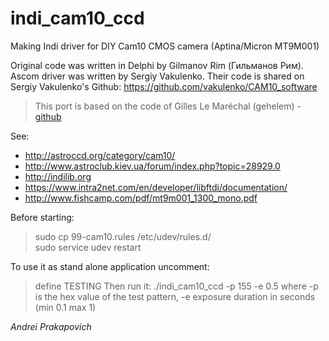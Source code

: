 # indi_cam10_ccd 

Making Indi driver for DIY Cam10 CMOS camera (Aptina/Micron MT9M001)

Original code was written in Delphi by Gilmanov Rim (Гильманов Рим).
Ascom driver was written by Sergiy Vakulenko.
Their code is shared on Sergiy Vakulenko's Github:
https://github.com/vakulenko/CAM10_software

>This port is based on the code of Gilles Le Maréchal (gehelem) - [github](https://github.com/gehelem/indi_cam86_ccd)

See:
- http://astroccd.org/category/cam10/
- http://www.astroclub.kiev.ua/forum/index.php?topic=28929.0
- http://indilib.org
- https://www.intra2net.com/en/developer/libftdi/documentation/
- http://www.fishcamp.com/pdf/mt9m001_1300_mono.pdf

Before starting:
>sudo cp 99-cam10.rules /etc/udev/rules.d/  
>sudo service udev restart  

To use it as stand alone application uncomment:
>define TESTING
Then run it:
>./indi_cam10_ccd -p 155 -e 0.5
where -p is the hex value of the test pattern, -e exposure duration in seconds (min 0.1 max 1)

_Andrei_ _Prakapovich_
